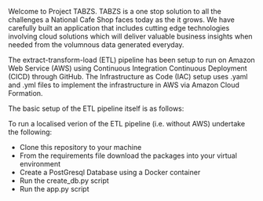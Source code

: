 Welcome to Project TABZS. 
TABZS is a one stop solution to all the challenges a National Cafe Shop faces today as the it grows. We have carefully built an application that includes cutting edge technologies involving cloud solutions which will deliver valuable business insights when needed from the volumnous data generated everyday.

The extract-transform-load (ETL) pipeline has been setup to run on Amazon Web Service (AWS) using Continuous Integration Continuous Deployment (CICD) through GitHub. The Infrastructure as Code (IAC) setup uses .yaml and .yml files to implement the infrastructure in AWS via Amazon Cloud Formation.

The basic setup of the ETL pipeline itself is as follows:


To run a localised verion of the ETL pipeline (i.e. without AWS) undertake the following: 
- Clone this repository to your machine
- From the requirements file download the packages into your virtual environment
- Create a PostGresql Database using a Docker container
- Run the create_db.py script
- Run the app.py script 
